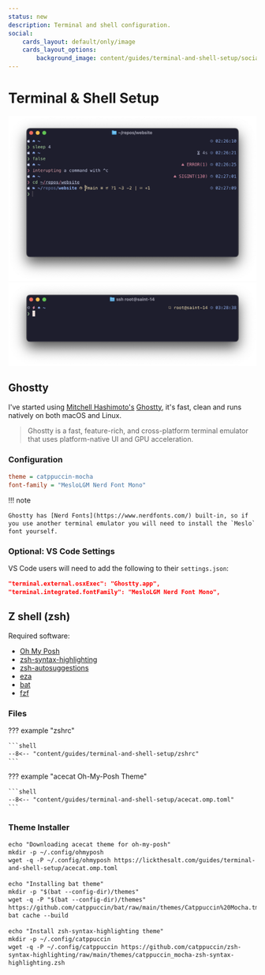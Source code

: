 ```yaml
---
status: new
description: Terminal and shell configuration.
social:
    cards_layout: default/only/image
    cards_layout_options:
        background_image: content/guides/terminal-and-shell-setup/social_card.png
---
```


# Terminal & Shell Setup

![Ghostty with zsh and acecat theme](terminal-and-shell-setup/zsh_screenshot_1.png)
![Ghostty with zsh and acecat theme, remote and root](terminal-and-shell-setup/zsh_screenshot_2.png)

## Ghostty

I've started using [Mitchell Hashimoto's](https://mitchellh.com/) [Ghostty](https://ghostty.org/), it's fast, clean and runs natively on both macOS and Linux.

> Ghostty is a fast, feature-rich, and cross-platform terminal emulator that uses platform-native UI and GPU acceleration.

### Configuration

```ini
theme = catppuccin-mocha
font-family = "MesloLGM Nerd Font Mono"
```

!!! note

    Ghostty has [Nerd Fonts](https://www.nerdfonts.com/) built-in, so if you use another terminal emulator you will need to install the `Meslo` font yourself.

### Optional: VS Code Settings

VS Code users will need to add the following to their `settings.json`:

```json
"terminal.external.osxExec": "Ghostty.app",
"terminal.integrated.fontFamily": "MesloLGM Nerd Font Mono",
```

## Z shell (zsh)

Required software:

- [Oh My Posh](https://ohmyposh.dev)
- [zsh-syntax-highlighting](https://github.com/zsh-users/zsh-syntax-highlighting)
- [zsh-autosuggestions](https://github.com/zsh-users/zsh-autosuggestions)
- [eza](https://github.com/eza-community/eza)
- [bat](https://github.com/sharkdp/bat)
- [fzf](https://github.com/junegunn/fzf)

### Files

??? example "zshrc"

    ```shell
    --8<-- "content/guides/terminal-and-shell-setup/zshrc"
    ```

??? example "acecat Oh-My-Posh Theme"

    ```shell
    --8<-- "content/guides/terminal-and-shell-setup/acecat.omp.toml"
    ```

### Theme Installer

```shell
echo "Downloading acecat theme for oh-my-posh"
mkdir -p ~/.config/ohmyposh
wget -q -P ~/.config/ohmyposh https://lickthesalt.com/guides/terminal-and-shell-setup/acecat.omp.toml

echo "Installing bat theme"
mkdir -p "$(bat --config-dir)/themes"
wget -q -P "$(bat --config-dir)/themes" https://github.com/catppuccin/bat/raw/main/themes/Catppuccin%20Mocha.tmTheme
bat cache --build

echo "Install zsh-syntax-highlighting theme"
mkdir -p ~/.config/catppuccin
wget -q -P ~/.config/catppuccin https://github.com/catppuccin/zsh-syntax-highlighting/raw/main/themes/catppuccin_mocha-zsh-syntax-highlighting.zsh
```
